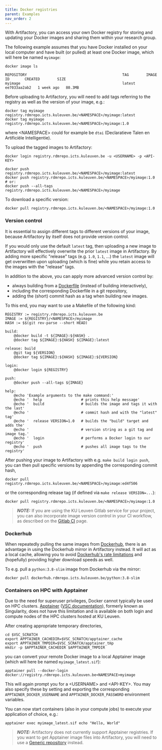 ```yaml
---
title: Docker registries
parent: Examples
nav_order: 2
---
```


With Artifactory, you can access your own Docker registry for storing and
updating your Docker images and sharing them within your research group.

The following example assumes that you have Docker installed on your local
computer and have built (or pulled) at least one Docker image, which will
here be named `myimage`:
```
docker image ls
```
```
REPOSITORY                                            TAG        IMAGE ID       CREATED        SIZE
myimage                                               latest     ee7033aa2ab2   1 week ago   80.3MB
```

Before uploading to Artifactory, you will need to add tags referring to the
registry as well as the version of your image, e.g.:
```
docker tag myimage registry.rdmrepo.icts.kuleuven.be/<NAMESPACE>/myimage:latest
docker tag myimage registry.rdmrepo.icts.kuleuven.be/<NAMESPACE>/myimage:1.0
```
where \<NAMESPACE\> could for example be `dtai` (Declaratieve Talen en Artificiële Intelligentie).

To upload the tagged images to Artifactory:
```
docker login registry.rdmrepo.icts.kuleuven.be -u <USERNAME> -p <API-KEY>

docker push registry.rdmrepo.icts.kuleuven.be/<NAMESPACE>/myimage:latest
docker push registry.rdmrepo.icts.kuleuven.be/<NAMESPACE>/myimage:1.0
# or:
docker push --all-tags registry.rdmrepo.icts.kuleuven.be/<NAMESPACE>/myimage
```
To download a specific version:
```
docker pull registry.rdmrepo.icts.kuleuven.be/<NAMESPACE>/myimage:1.0
```

### Version control

It is essential to assign different tags to different versions of your image,
because Artifactory by itself does not provide version control.

If you would only use the default `latest` tag, then uploading a new image
to Artifactory will effectively overwrite the prior `latest` image in
Artifactory. By adding more specific "release" tags (e.g. `1.0`, `1.1`, ...)
the `latest` image will get overwritten upon uploading (which is fine)
while you retain access to the images with the "release" tags.

In addition to the above, you can apply more advanced version control by:
* always building from a [Dockerfile](
  https://docs.docker.com/develop/develop-images/dockerfile_best-practices/)
  (instead of building interactively),
* including the corresponding Dockerfile in a git repository,
* adding the (short) commit hash as a tag when building new images.

To this end, you may want to use a Makefile of the following kind:
```make
REGISTRY := registry.rdmrepo.icts.kuleuven.be
IMAGE := ${REGISTRY}/<NAMESPACE>/myimage
HASH := $$(git rev-parse --short HEAD)

build:
	@docker build -t ${IMAGE}:${HASH} .
	@docker tag ${IMAGE}:${HASH} ${IMAGE}:latest

release: build
	@git tag ${VERSION}
	@docker tag ${IMAGE}:${HASH} ${IMAGE}:${VERSION}

login:
	@docker login ${REGISTRY}

push:
	@docker push --all-tags ${IMAGE}

help:
	@echo 'Example arguments to the make command:'
	@echo '  help                  # prints this help message'
	@echo '  build                 # builds the image and tags it with the last'
	@echo '                        # commit hash and with the "latest" tag'
	@echo '  release VERSION=1.0   # builds the "build" target and adds the'
	@echo '                        # version string as a git tag and image tag.'
	@echo '  login                 # performs a Docker login to our registry'
	@echo '  push                  # pushes all image tags to the registry'
```

After pushing your image to Artifactory with e.g. `make build login push`,
you can then pull specific versions by appending the corresponding commit hash,
```
docker pull registry.rdmrepo.icts.kuleuven.be/<NAMESPACE>/myimage:ed4f506
```
or the corresponding release tag (if defined via `make release VERSION=...`):
```
docker pull registry.rdmrepo.icts.kuleuven.be/<NAMESPACE>/myimage:1.0
```

> **_NOTE:_** If you are using the KU Leuven Gitlab service for your project,
you can also incorporate image version control in your CI workflow, as described
on the [Gitlab CI](./gitlab_ci) page.


### Dockerhub

When repeatedly pulling the same images from [Dockerhub](
https://hub.docker.com/), there is an advantage in using the Dockerhub mirror
in Artifactory instead. It will act as a local cache, allowing you to
avoid [Dockerhub's rate limitations](https://www.docker.com/increase-rate-limits)
and (hopefully) providing higher download speeds as well.

To e.g. pull a `python:3.8-slim` image from Dockerhub via the mirror:
```
docker pull dockerhub.rdmrepo.icts.kuleuven.be/python:3.8-slim
```


### Containers on HPC with Apptainer

Due to the need for superuser privileges, Docker cannot typically be used on
HPC clusters. [Apptainer](
https://http://apptainer.org/) ([VSC documentation](
https://docs.vscentrum.be/en/latest/software/singularity.html)), formerly known
as Singularity, does not have this limitation and is available on both login and
compute nodes of the HPC clusters hosted at KU Leuven.

After creating appropriate temporary directories,
```
cd $VSC_SCRATCH
export APPTAINER_CACHEDIR=$VSC_SCRATCH/apptainer_cache
export APPTAINER_TMPDIR=$VSC_SCRATCH/apptainer_tmp
mkdir -p $APPTAINER_CACHEDIR $APPTAINER_TMPDIR
```
you can convert your remote Docker image to a local Apptainer image (which
will here be named `myimage_latest.sif`):
```
apptainer pull --docker-login docker://registry.rdmrepo.icts.kuleuven.be<NAMESPACE>myimage
```
This will again prompt you for a \<USERNAME\> and \<API-KEY\>. You may also specify
these by setting and exporting the corresponding `APPTAINER_DOCKER_USERNAME`
and `APPTAINER_DOCKER_PASSWORD` environment variables.

You can now start containers (also in your compute jobs) to execute your
application of choice, e.g.:
```
apptainer exec myimage_latest.sif echo "Hello, World"
```

> **_NOTE:_**  Artifactory does not currently support Apptainer registries.
  If you want to get Apptainer image files into Artifactory, you will need
  to use a [Generic repository](./generic) instead.
